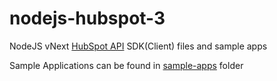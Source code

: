 # nodejs-hubspot-3
NodeJS vNext [HubSpot API](https://developers.hubspot.com/docs-beta/overview) SDK(Client) files and sample apps

Sample Applications can be found in [sample-apps](sample-apps/) folder
